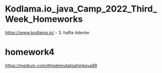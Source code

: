 # Kodlama.io_java_Camp_2022_Third_Week_Homeworks
https://www.kodlama.io/ - 3. hafta ödevler


# homework4
https://medium.com/@mahmutalisahinkaya88
